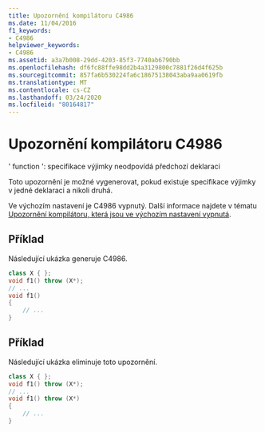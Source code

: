 ```yaml
---
title: Upozornění kompilátoru C4986
ms.date: 11/04/2016
f1_keywords:
- C4986
helpviewer_keywords:
- C4986
ms.assetid: a3a7b008-29dd-4203-85f3-7740ab6790bb
ms.openlocfilehash: df6fc88ffe98dd2b4a3129800c7881f26d4f625b
ms.sourcegitcommit: 857fa6b530224fa6c18675138043aba9aa0619fb
ms.translationtype: MT
ms.contentlocale: cs-CZ
ms.lasthandoff: 03/24/2020
ms.locfileid: "80164817"
---
```

# <a name="compiler-warning-c4986"></a>Upozornění kompilátoru C4986

' function ': specifikace výjimky neodpovídá předchozí deklaraci

Toto upozornění je možné vygenerovat, pokud existuje specifikace výjimky v jedné deklaraci a nikoli druhá.

Ve výchozím nastavení je C4986 vypnutý. Další informace najdete v tématu [Upozornění kompilátoru, která jsou ve výchozím nastavení vypnutá](../../preprocessor/compiler-warnings-that-are-off-by-default.md).

## <a name="example"></a>Příklad

Následující ukázka generuje C4986.

```cpp
class X { };
void f1() throw (X*);
// ...
void f1()
{
    // ...
}
```

## <a name="example"></a>Příklad

Následující ukázka eliminuje toto upozornění.

```cpp
class X { };
void f1() throw (X*);
// ...
void f1() throw (X*)
{
    // ...
}
```
